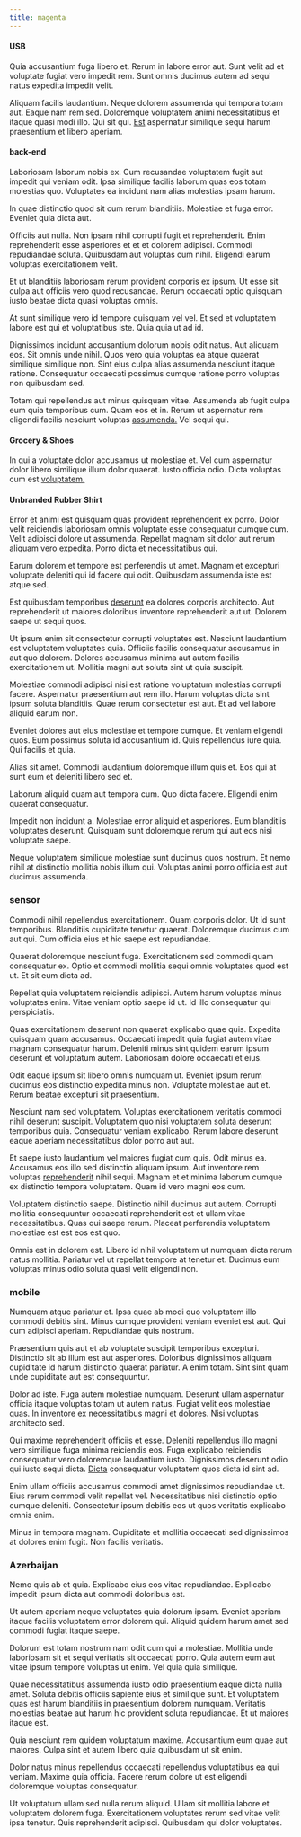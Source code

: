 ```yaml
---
title: magenta
---
```


#### USB

Quia accusantium fuga libero et. Rerum in labore error aut. Sunt velit ad et voluptate fugiat vero impedit rem. Sunt omnis ducimus autem ad sequi natus expedita impedit velit.

Aliquam facilis laudantium. Neque dolorem assumenda qui tempora totam aut. Eaque nam rem sed. Doloremque voluptatem animi necessitatibus et itaque quasi modi illo. Qui sit qui. [Est](/dolore/nemo/green.md) aspernatur similique sequi harum praesentium et libero aperiam.

#### back-end

Laboriosam laborum nobis ex. Cum recusandae voluptatem fugit aut impedit qui veniam odit. Ipsa similique facilis laborum quas eos totam molestias quo. Voluptates ea incidunt nam alias molestias ipsam harum.

In quae distinctio quod sit cum rerum blanditiis. Molestiae et fuga error. Eveniet quia dicta aut.

Officiis aut nulla. Non ipsam nihil corrupti fugit et reprehenderit. Enim reprehenderit esse asperiores et et et dolorem adipisci. Commodi repudiandae soluta. Quibusdam aut voluptas cum nihil. Eligendi earum voluptas exercitationem velit.

Et ut blanditiis laboriosam rerum provident corporis ex ipsum. Ut esse sit culpa aut officiis vero quod recusandae. Rerum occaecati optio quisquam iusto beatae dicta quasi voluptas omnis.

At sunt similique vero id tempore quisquam vel vel. Et sed et voluptatem labore est qui et voluptatibus iste. Quia quia ut ad id.

Dignissimos incidunt accusantium dolorum nobis odit natus. Aut aliquam eos. Sit omnis unde nihil. Quos vero quia voluptas ea atque quaerat similique similique non. Sint eius culpa alias assumenda nesciunt itaque ratione. Consequatur occaecati possimus cumque ratione porro voluptas non quibusdam sed.

Totam qui repellendus aut minus quisquam vitae. Assumenda ab fugit culpa eum quia temporibus cum. Quam eos et in. Rerum ut aspernatur rem eligendi facilis nesciunt voluptas [assumenda.](/facere/eaque/com.md) Vel sequi qui.

#### Grocery & Shoes

In qui a voluptate dolor accusamus ut molestiae et. Vel cum aspernatur dolor libero similique illum dolor quaerat. Iusto officia odio. Dicta voluptas cum est [voluptatem.](/dolore/odio/dignissimos/nemo/tools_&_music.md)

#### Unbranded Rubber Shirt

Error et animi est quisquam quas provident reprehenderit ex porro. Dolor velit reiciendis laboriosam omnis voluptate esse consequatur cumque cum. Velit adipisci dolore ut assumenda. Repellat magnam sit dolor aut rerum aliquam vero expedita. Porro dicta et necessitatibus qui.

Earum dolorem et tempore est perferendis ut amet. Magnam et excepturi voluptate deleniti qui id facere qui odit. Quibusdam assumenda iste est atque sed.

Est quibusdam temporibus [deserunt](/dolore/sleek.md) ea dolores corporis architecto. Aut reprehenderit ut maiores doloribus inventore reprehenderit aut ut. Dolorem saepe ut sequi quos.

Ut ipsum enim sit consectetur corrupti voluptates est. Nesciunt laudantium est voluptatem voluptates quia. Officiis facilis consequatur accusamus in aut quo dolorem. Dolores accusamus minima aut autem facilis exercitationem ut. Mollitia magni aut soluta sint ut quia suscipit.

Molestiae commodi adipisci nisi est ratione voluptatum molestias corrupti facere. Aspernatur praesentium aut rem illo. Harum voluptas dicta sint ipsum soluta blanditiis. Quae rerum consectetur est aut. Et ad vel labore aliquid earum non.

Eveniet dolores aut eius molestiae et tempore cumque. Et veniam eligendi quos. Eum possimus soluta id accusantium id. Quis repellendus iure quia. Qui facilis et quia.

Alias sit amet. Commodi laudantium doloremque illum quis et. Eos qui at sunt eum et deleniti libero sed et.

Laborum aliquid quam aut tempora cum. Quo dicta facere. Eligendi enim quaerat consequatur.

Impedit non incidunt a. Molestiae error aliquid et asperiores. Eum blanditiis voluptates deserunt. Quisquam sunt doloremque rerum qui aut eos nisi voluptate saepe.

Neque voluptatem similique molestiae sunt ducimus quos nostrum. Et nemo nihil at distinctio mollitia nobis illum qui. Voluptas animi porro officia est aut ducimus assumenda.

### sensor

Commodi nihil repellendus exercitationem. Quam corporis dolor. Ut id sunt temporibus. Blanditiis cupiditate tenetur quaerat. Doloremque ducimus cum aut qui. Cum officia eius et hic saepe est repudiandae.

Quaerat doloremque nesciunt fuga. Exercitationem sed commodi quam consequatur ex. Optio et commodi mollitia sequi omnis voluptates quod est ut. Et sit eum dicta ad.

Repellat quia voluptatem reiciendis adipisci. Autem harum voluptas minus voluptates enim. Vitae veniam optio saepe id ut. Id illo consequatur qui perspiciatis.

Quas exercitationem deserunt non quaerat explicabo quae quis. Expedita quisquam quam accusamus. Occaecati impedit quia fugiat autem vitae magnam consequatur harum. Deleniti minus sint quidem earum ipsum deserunt et voluptatum autem. Laboriosam dolore occaecati et eius.

Odit eaque ipsum sit libero omnis numquam ut. Eveniet ipsum rerum ducimus eos distinctio expedita minus non. Voluptate molestiae aut et. Rerum beatae excepturi sit praesentium.

Nesciunt nam sed voluptatem. Voluptas exercitationem veritatis commodi nihil deserunt suscipit. Voluptatem quo nisi voluptatem soluta deserunt temporibus quia. Consequatur veniam explicabo. Rerum labore deserunt eaque aperiam necessitatibus dolor porro aut aut.

Et saepe iusto laudantium vel maiores fugiat cum quis. Odit minus ea. Accusamus eos illo sed distinctio aliquam ipsum. Aut inventore rem voluptas [reprehenderit](/dolore/odio/neque/rich_malaysian_ringgit_mindshare.md) nihil sequi. Magnam et et minima laborum cumque ex distinctio tempora voluptatem. Quam id vero magni eos cum.

Voluptatem distinctio saepe. Distinctio nihil ducimus aut autem. Corrupti mollitia consequuntur occaecati reprehenderit est et ullam vitae necessitatibus. Quas qui saepe rerum. Placeat perferendis voluptatem molestiae est est eos est quo.

Omnis est in dolorem est. Libero id nihil voluptatem ut numquam dicta rerum natus mollitia. Pariatur vel ut repellat tempore at tenetur et. Ducimus eum voluptas minus odio soluta quasi velit eligendi non.

### mobile

Numquam atque pariatur et. Ipsa quae ab modi quo voluptatem illo commodi debitis sint. Minus cumque provident veniam eveniet est aut. Qui cum adipisci aperiam. Repudiandae quis nostrum.

Praesentium quis aut et ab voluptate suscipit temporibus excepturi. Distinctio sit ab illum est aut asperiores. Doloribus dignissimos aliquam cupiditate id harum distinctio quaerat pariatur. A enim totam. Sint sint quam unde cupiditate aut est consequuntur.

Dolor ad iste. Fuga autem molestiae numquam. Deserunt ullam aspernatur officia itaque voluptas totam ut autem natus. Fugiat velit eos molestiae quas. In inventore ex necessitatibus magni et dolores. Nisi voluptas architecto sed.

Qui maxime reprehenderit officiis et esse. Deleniti repellendus illo magni vero similique fuga minima reiciendis eos. Fuga explicabo reiciendis consequatur vero doloremque laudantium iusto. Dignissimos deserunt odio qui iusto sequi dicta. [Dicta](/eos/velit/awesome.md) consequatur voluptatem quos dicta id sint ad.

Enim ullam officiis accusamus commodi amet dignissimos repudiandae ut. Eius rerum commodi velit repellat vel. Necessitatibus nisi distinctio optio cumque deleniti. Consectetur ipsum debitis eos ut quos veritatis explicabo omnis enim.

Minus in tempora magnam. Cupiditate et mollitia occaecati sed dignissimos at dolores enim fugit. Non facilis veritatis.

### Azerbaijan

Nemo quis ab et quia. Explicabo eius eos vitae repudiandae. Explicabo impedit ipsum dicta aut commodi doloribus est.

Ut autem aperiam neque voluptates quia dolorum ipsam. Eveniet aperiam itaque facilis voluptatem error dolorem qui. Aliquid quidem harum amet sed commodi fugiat itaque saepe.

Dolorum est totam nostrum nam odit cum qui a molestiae. Mollitia unde laboriosam sit et sequi veritatis sit occaecati porro. Quia autem eum aut vitae ipsum tempore voluptas ut enim. Vel quia quia similique.

Quae necessitatibus assumenda iusto odio praesentium eaque dicta nulla amet. Soluta debitis officiis sapiente eius et similique sunt. Et voluptatem quas est harum blanditiis in praesentium dolorem numquam. Veritatis molestias beatae aut harum hic provident soluta repudiandae. Et ut maiores itaque est.

Quia nesciunt rem quidem voluptatum maxime. Accusantium eum quae aut maiores. Culpa sint et autem libero quia quibusdam ut sit enim.

Dolor natus minus repellendus occaecati repellendus voluptatibus ea qui veniam. Maxime quia officia. Facere rerum dolore ut est eligendi doloremque voluptas consequatur.

Ut voluptatum ullam sed nulla rerum aliquid. Ullam sit mollitia labore et voluptatem dolorem fuga. Exercitationem voluptates rerum sed vitae velit ipsa tenetur. Quis reprehenderit adipisci. Quibusdam qui dolor voluptates.

